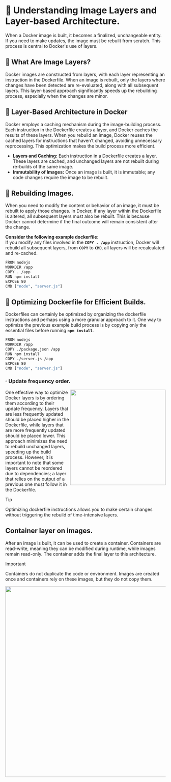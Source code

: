 # 📌 Understanding Image Layers and Layer-based Architecture.
When a Docker image is built, it becomes a finalized, unchangeable entity. If you need to make updates, the image must be rebuilt from scratch. This process is central to Docker's use of layers.

## 🔹 What Are Image Layers?
Docker images are constructed from layers, with each layer representing an instruction in the Dockerfile. When an image is rebuilt, only the layers where changes have been detected are re-evaluated, along with all subsequent layers. This layer-based approach significantly speeds up the rebuilding process, especially when the changes are minor.

## 🔹 Layer-Based Architecture in Docker
Docker employs a caching mechanism during the image-building process. Each instruction in the Dockerfile creates a layer, and Docker caches the results of these layers. When you rebuild an image, Docker reuses the cached layers for instructions that haven’t changed, avoiding unnecessary reprocessing. This optimization makes the build process more efficient.

- **Layers and Caching:** Each instruction in a Dockerfile creates a layer. These layers are cached, and unchanged layers are not rebuilt during re-builds of the same image.
- **Immutability of Images:** Once an image is built, it is immutable; any code changes require the image to be rebuilt.

## 🔹 Rebuilding Images.
When you need to modify the content or behavior of an image, it must be rebuilt to apply those changes. In Docker, if any layer within the Dockerfile is altered, all subsequent layers must also be rebuilt. This is because Docker cannot determine if the final outcome will remain consistent after the change.
   
**Consider the following example dockerfile:**   
If you modify any files involved in the **`COPY . /app`** instruction, Docker will rebuild all subsequent layers, from **`COPY`** to **`CMD`**, all layers will be recalculated and re-cached.

```bash
FROM nodejs
WORKDIR /app
COPY . /app
RUN npm install
EXPOSE 80
CMD ["node", "server.js"]
```

## 🔹 Optimizing Dockerfile for Efficient Builds.
Dockerfiles can certainly be optimized by organizing the dockerfile instructions and perhaps using a more granular approach to it.
One way to optimize the previous example build process is by copying only the essential files before running **`npm install`**. 

```bash
FROM nodejs
WORKDIR /app
COPY ./package.json /app
RUN npm install
COPY ./server.js /app
EXPOSE 80
CMD ["node", "server.js"]
```
   


### ▫️ Update frequency order.
<!-- <img align="right" width="300px" src="https://github.com/user-attachments/assets/eab687c0-ab7c-4989-8749-da68e674ef7f">-->
<img align="right" width="300px" src="https://github.com/user-attachments/assets/af886746-702e-462f-8f82-57a746b939a4">


One effective way to optimize Docker layers is by ordering them according to their update frequency. Layers that are less frequently updated should be placed higher in the Dockerfile, while layers that are more frequently updated should be placed lower. This approach minimizes the need to rebuild unchanged layers, speeding up the build process. However, it is important to note that some layers cannot be reordered due to dependencies; a layer that relies on the output of a previous one must follow it in the Dockerfile.


>[!TIP]
>Optimizing dockerfile instructions allows you to make certain changes without triggering the rebuild of time-intensive layers.







## Container layer on images.   
After an image is built, it can be used to create a container. Containers are read-write, meaning they can be modified during runtime, while images remain read-only. The container adds the final layer to this architecture.

> [!Important]
> Containers do not duplicate the code or environment. Images are created once and containers rely on these images, but they do not copy them.
<img  width="600px" src="https://github.com/user-attachments/assets/2c23a3d6-ef56-4c93-9f59-c5461d33493f">



